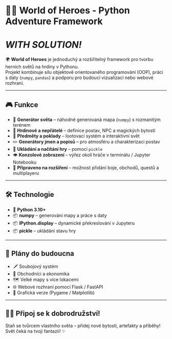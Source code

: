 # 🧙‍♂️ World of Heroes - Python Adventure Framework
# ***WITH SOLUTION!***

🌍 **World of Heroes** je jednoduchý a rozšiřitelný framework pro tvorbu herních světů na hrdiny v Pythonu.  
Projekt kombinuje sílu objektově orientovaného programování (OOP), práci s daty (`numpy`, `pandas`) a podporu pro budoucí vizualizaci nebo webové rozhraní.

---

## 🎮 Funkce

- 📜 **Generátor světa** – náhodně generovaná mapa (`numpy`) s rozmanitým terénem
- 🧙 **Hrdinové a nepřátelé** – definice postav, NPC a magických bytostí
- 🎒 **Předměty a poklady** – lootovací systém a interaktivní svět
- ✏️ **Generátory jmen a popisů** – pro atmosféru a charakterizaci postav
- 💾 **Ukládání a načítání hry** – pomocí `pickle`
- 👁️ **Konzolové zobrazení** – výřez okolí hráče v terminálu / Jupyter Notebooku
- 🚀 **Připraveno na rozšíření** – možnost přidání boje, obchodů, questů a multiplayeru

---

## 🛠️ Technologie

- 🐍 **Python 3.10+**
- 📦 **numpy** – generování mapy a práce s daty
- 📦 **IPython.display** – dynamické překreslování v Jupyteru
- 📦 **pickle** – ukládání stavu hry

---

## 🚀 Plány do budoucna

- 🗡️ Soubojový systém
- 🛒 Obchodníci a ekonomika
- 🗺️ Velké mapy s více lokacemi
- 🌐 Webové rozhraní pomocí Flask / FastAPI
- 🎨 Grafická verze (Pygame / Matplotlib)

---

## 🧙‍♂️ Připoj se k dobrodružství!

Staň se tvůrcem vlastního světa – přidej nové bytosti, artefakty a příběhy!  
Svět čeká na tvoji fantazii! ✨
